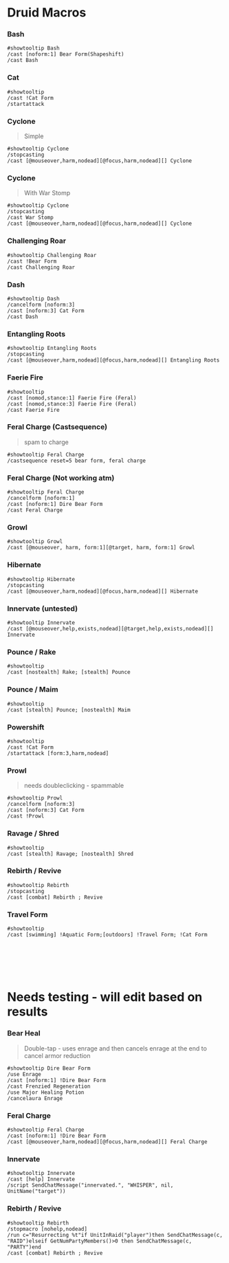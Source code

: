 # Druid Macros

### Bash
```
#showtooltip Bash
/cast [noform:1] Bear Form(Shapeshift)
/cast Bash
```

### Cat
```
#showtooltip
/cast !Cat Form
/startattack
```

### Cyclone
> Simple
```
#showtooltip Cyclone
/stopcasting
/cast [@mouseover,harm,nodead][@focus,harm,nodead][] Cyclone
```

### Cyclone
> With War Stomp
```
#showtooltip Cyclone
/stopcasting
/cast War Stomp
/cast [@mouseover,harm,nodead][@focus,harm,nodead][] Cyclone
```


### Challenging Roar
```
#showtooltip Challenging Roar
/cast !Bear Form
/cast Challenging Roar
```

### Dash
```
#showtooltip Dash
/cancelform [noform:3]
/cast [noform:3] Cat Form
/cast Dash
```

### Entangling Roots
```
#showtooltip Entangling Roots
/stopcasting
/cast [@mouseover,harm,nodead][@focus,harm,nodead][] Entangling Roots
```

### Faerie Fire
```
#showtooltip
/cast [nomod,stance:1] Faerie Fire (Feral)
/cast [nomod,stance:3] Faerie Fire (Feral)
/cast Faerie Fire
```

### Feral Charge (Castsequence)
> spam to charge
```
#showtooltip Feral Charge
/castsequence reset=5 bear form, feral charge
```

### Feral Charge (Not working atm)
```
#showtooltip Feral Charge
/cancelform [noform:1]
/cast [noform:1] Dire Bear Form
/cast Feral Charge
```

### Growl
```
#showtooltip Growl
/cast [@mouseover, harm, form:1][@target, harm, form:1] Growl
```

### Hibernate
```
#showtooltip Hibernate
/stopcasting
/cast [@mouseover,harm,nodead][@focus,harm,nodead][] Hibernate
```

### Innervate (untested)
```
#showtooltip Innervate
/cast [@mouseover,help,exists,nodead][@target,help,exists,nodead][] Innervate 
```

### Pounce / Rake
```
#showtooltip
/cast [nostealth] Rake; [stealth] Pounce
```

### Pounce / Maim
```
#showtooltip
/cast [stealth] Pounce; [nostealth] Maim
```

### Powershift
```
#showtooltip
/cast !Cat Form
/startattack [form:3,harm,nodead]
```

### Prowl
> needs doubleclicking - spammable
```
#showtooltip Prowl
/cancelform [noform:3]
/cast [noform:3] Cat Form
/cast !Prowl
```

### Ravage / Shred
```
#showtooltip
/cast [stealth] Ravage; [nostealth] Shred
```

### Rebirth / Revive
```
#showtooltip Rebirth
/stopcasting
/cast [combat] Rebirth ; Revive
```

### Travel Form
```
#showtooltip
/cast [swimming] !Aquatic Form;[outdoors] !Travel Form; !Cat Form
```

<br>
<br>
<br>
<br>

# Needs testing - will edit based on results

### Bear Heal
> Double-tap - uses enrage and then cancels enrage at the end to cancel armor reduction
```
#showtooltip Dire Bear Form
/use Enrage
/cast [noform:1] !Dire Bear Form
/cast Frenzied Regeneration
/use Major Healing Potion
/cancelaura Enrage
```

### Feral Charge
```
#showtooltip Feral Charge
/cast [noform:1] !Dire Bear Form
/cast [@mouseover,harm,nodead][@focus,harm,nodead][] Feral Charge
```

### Innervate
```
#showtooltip Innervate
/cast [help] Innervate
/script SendChatMessage("innervated.", "WHISPER", nil, UnitName("target"))
```

### Rebirth / Revive
```
#showtooltip Rebirth
/stopmacro [nohelp,nodead]
/run c="Resurrecting %t"if UnitInRaid("player")then SendChatMessage(c, "RAID")elseif GetNumPartyMembers()>0 then SendChatMessage(c, "PARTY")end
/cast [combat] Rebirth ; Revive
```